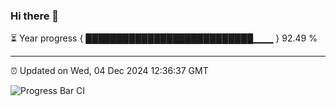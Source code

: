 ### Hi there 👋

⏳ Year progress { ███████████████████████████▁▁▁ } 92.49 %

---

⏰ Updated on Wed, 04 Dec 2024 12:36:37 GMT

![Progress Bar CI](https://github.com/liununu/liununu/workflows/Progress%20Bar%20CI/badge.svg)

